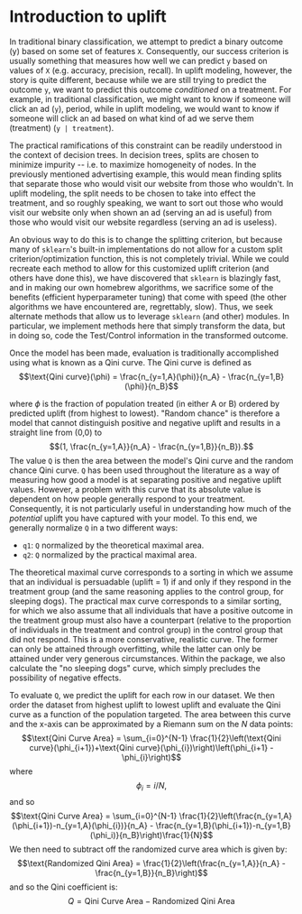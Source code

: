 # Introduction to uplift

In traditional binary classification, we attempt to predict a binary outcome
\(y\) based on some set of features `X`. Consequently, our success criterion is
usually something that measures how well we can predict `y` based on values of
`X` (e.g. accuracy, precision, recall). In uplift modeling, however, the story
is quite different, because while we are still trying to predict the outcome
`y`, we want to predict this outcome *conditioned* on a treatment.  For
example, in traditional classification, we might want to know if someone will
click an ad (`y`), period, while in uplift modeling, we would want to know if
someone will click an ad based on what kind of ad we serve them (treatment) (`y
| treatment`).

The practical ramifications of this constraint can be readily understood in the
context of decision trees. In decision trees, splits are chosen to minimize
impurity -- i.e. to maximize homogeneity of nodes. In the previously mentioned
advertising example, this would mean finding splits that separate those who
would visit our website from those who wouldn't. In uplift modeling, the split
needs to be chosen to take into effect the treatment, and so roughly speaking,
we want to sort out those who would visit our website only when shown an ad
(serving an ad is useful) from those who would visit our website regardless
(serving an ad is useless).

An obvious way to do this is to change the splitting criterion, but because
many of `sklearn`'s built-in implementations do not allow for a custom split
criterion/optimization function, this is not completely trivial. While we could
recreate each method to allow for this customized uplift criterion (and others
have done this), we have discovered that `sklearn` is blazingly fast, and in
making our own homebrew algorithms, we sacrifice some of the benefits
(efficient hyperparameter tuning) that come with speed (the other algorithms we
have encountered are, regrettably, slow). Thus, we seek alternate methods that
allow us to leverage `sklearn` (and other) modules. In particular, we implement
methods here that simply transform the data, but in doing so, code the
Test/Control information in the transformed outcome.

Once the model has been made, evaluation is traditionally accomplished using
what is known as a Qini curve. The Qini curve is defined as
$$\text{Qini curve}(\phi) = \frac{n_{y=1,A}(\phi)}{n_A} - \frac{n_{y=1,B}(\phi)}{n_B}$$

where $`\phi`$ is the fraction of population treated (in either A or B) ordered
by predicted uplift (from highest to lowest). "Random chance" is therefore a
model that cannot distinguish positive and negative uplift and results in a
straight line from (0,0) to $$(1, \frac{n_{y=1,A}}{n_A} -
\frac{n_{y=1,B}}{n_B}).$$ The value `Q` is then the area between the model's
Qini curve and the random chance Qini curve. `Q` has been used throughout the
literature as a way of measuring how good a model is at separating positive and
negative uplift values. However, a problem with this curve that its absolute
value is dependent on how people generally respond to your treatment.
Consequently, it is not particularly useful in understanding how much of the
*potential* uplift you have captured with your model. To this end, we generally
normalize `Q` in a two different ways:

* `q1`: `Q` normalized by the theoretical maximal area.
* `q2`: `Q` normalized by the practical maximal area.

The theoretical maximal curve corresponds to a sorting in which we assume that
an individual is persuadable (uplift = 1) if and only if they respond in the
treatment group (and the same reasoning applies to the control group, for
sleeping dogs). The practical max curve corresponds to a similar sorting, for
which we also assume that all individuals that have a positive outcome in the
treatment group must also have a counterpart (relative to the proportion of
individuals in the treatment and control group) in the control group that did
not respond. This is a more conservative, realistic curve. The former can only
be attained through overfitting, while the latter can only be attained under
very generous circumstances. Within the package, we also calculate the "no
sleeping dogs" curve, which simply precludes the possibility of negative
effects.

To evaluate `Q`, we predict the uplift for each row in our dataset.
We then order the dataset from highest uplift to lowest
uplift and evaluate the Qini curve as a function of the population targeted. The area
between this curve and the x-axis can be approximated by a Riemann sum on the
$`N`$ data points:
$$\text{Qini Curve Area} = \sum_{i=0}^{N-1} \frac{1}{2}\left(\text{Qini curve}(\phi_{i+1})+\text{Qini curve}(\phi_{i})\right)\left(\phi_{i+1} - \phi_{i}\right)$$
where $$\phi_{i} = i/N,$$ and so
$$\text{Qini Curve Area} = \sum_{i=0}^{N-1} \frac{1}{2}\left(\frac{n_{y=1,A}(\phi_{i+1})-n_{y=1,A}(\phi_{i})}{n_A} - \frac{n_{y=1,B}(\phi_{i+1})-n_{y=1,B}(\phi_i)}{n_B}\right)\frac{1}{N}$$
We then need to subtract off the randomized curve area which is given by:
$$\text{Randomized Qini Area} = \frac{1}{2}\left(\frac{n_{y=1,A}}{n_A} - \frac{n_{y=1,B}}{n_B}\right)$$
and so the Qini coefficient is:
$$Q = \text{Qini Curve Area} - \text{Randomized Qini Area}$$
